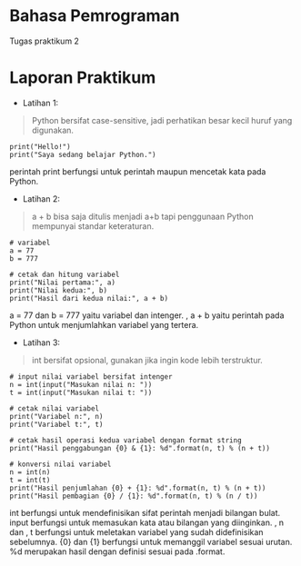 # Bahasa Pemrograman
Tugas praktikum 2

# Laporan Praktikum
* Latihan 1:
> Python bersifat case-sensitive, jadi perhatikan besar kecil huruf yang digunakan.
<p align="left">
  
</p>

    print("Hello!")
    print("Saya sedang belajar Python.")

perintah print berfungsi untuk perintah maupun mencetak kata pada Python.

* Latihan 2:
> a + b bisa saja ditulis menjadi a+b tapi penggunaan Python mempunyai standar keteraturan.
<p align="left">

</p>

    # variabel
    a = 77
    b = 777

    # cetak dan hitung variabel
    print("Nilai pertama:", a)
    print("Nilai kedua:", b)
    print("Hasil dari kedua nilai:", a + b)

a = 77 dan b = 777 yaitu variabel dan intenger.
, a + b yaitu perintah pada Python untuk menjumlahkan variabel yang tertera.

* Latihan 3:
> int bersifat opsional, gunakan jika ingin kode lebih terstruktur.
<p align="left">

</p>

    # input nilai variabel bersifat intenger
    n = int(input("Masukan nilai n: "))
    t = int(input("Masukan nilai t: "))
    
    # cetak nilai variabel
    print("Variabel n:", n)
    print("Variabel t:", t)
    
    # cetak hasil operasi kedua variabel dengan format string
    print("Hasil penggabungan {0} & {1}: %d".format(n, t) % (n + t))
    
    # konversi nilai variabel
    n = int(n)
    t = int(t)
    print("Hasil penjumlahan {0} + {1}: %d".format(n, t) % (n + t))
    print("Hasil pembagian {0} / {1}: %d".format(n, t) % (n / t))

int berfungsi untuk mendefinisikan sifat perintah menjadi bilangan bulat.
input berfungsi untuk memasukan kata atau bilangan yang diinginkan.
, n dan , t berfungsi untuk meletakan variabel yang sudah didefinisikan sebelumnya.
{0} dan {1} berfungsi untuk memanggil variabel sesuai urutan.
%d merupakan hasil dengan definisi sesuai pada .format.

